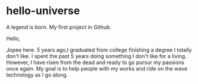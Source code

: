 # hello-universe
A legend is born. My first project in Github.

Hello,

Jopee here. 5 years ago,I graduated from college finishing a degree I totally don't like. I spent the past 5 years doing something I don't like for a living.
However, I have risen from the dead and ready to go pursur my passions once again.
My goal is to help people with my works and ride on the wave technology as I go along.

